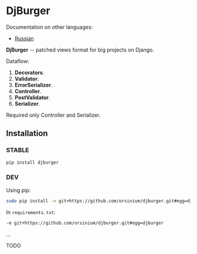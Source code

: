 # DjBurger

Documentation on other languages:

* [Russian](README.ru.md)

**DjBurger** -- patched views format for big projects on Django.

Dataflow:

1. **Decorators**.
2. **Validator**.
3. **ErrorSerializer**.
4. **Controller**.
5. **PostValidator**.
7. **Serializer**.

Required only Controller and Serializer.

## Installation

### STABLE

```bash
pip install djburger
```

### DEV

Using pip:

```bash
sudo pip install -e git+https://github.com/orsinium/djburger.git#egg=djburger
```

In `requirements.txt`:

```bash
-e git+https://github.com/orsinium/djburger.git#egg=djburger
```


...

TODO

